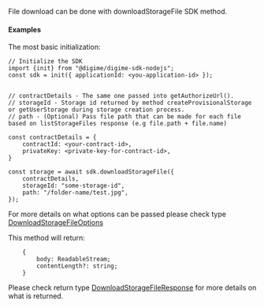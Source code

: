 File download can be done with downloadStorageFile SDK method.

#### Examples
The most basic initialization:

```
// Initialize the SDK
import {init} from "@digime/digime-sdk-nodejs";
const sdk = init({ applicationId: <you-application-id> });


// contractDetails - The same one passed into getAuthorizeUrl().
// storageId - Storage id returned by method createProvisionalStorage or getUserStorage during storage creation process.
// path - (Optional) Pass file path that can be made for each file based on listStorageFiles response (e.g file.path + file.name)

const contractDetails = {
    contractId: <your-contract-id>,
    privateKey: <private-key-for-contract-id>,
}

const storage = await sdk.downloadStorageFile({
    contractDetails,
    storageId: "some-storage-id",
    path: "/folder-name/test.jpg",
});

```

For more details on what options can be passed please check type [DownloadStorageFileOptions](../../../interfaces/Types.DownloadStorageFileOptions.html)

This method will return:

```
    {
        body: ReadableStream;
        contentLength?: string;
    }
```

Please check return type [DownloadStorageFileResponse](../../../interfaces/Types.DownloadStorageFileResponse.html) for more details on what is returned.
